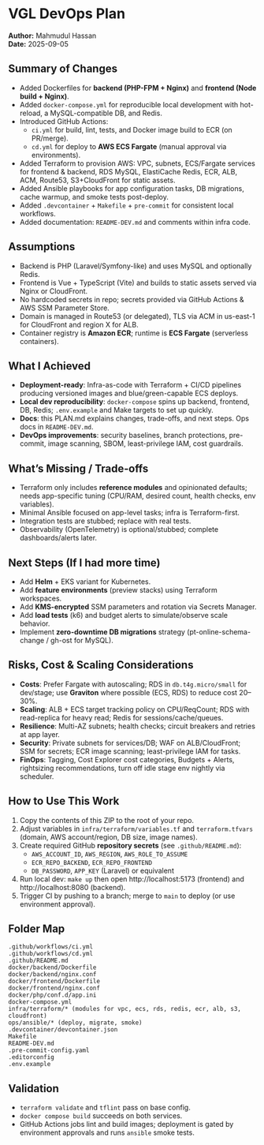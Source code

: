 # VGL DevOps Plan

**Author:** Mahmudul Hassan  
**Date:** 2025-09-05

## Summary of Changes
- Added Dockerfiles for **backend (PHP-FPM + Nginx)** and **frontend (Node build + Nginx)**.
- Added `docker-compose.yml` for reproducible local development with hot-reload, a MySQL-compatible DB, and Redis.
- Introduced GitHub Actions:
  - `ci.yml` for build, lint, tests, and Docker image build to ECR (on PR/merge).
  - `cd.yml` for deploy to **AWS ECS Fargate** (manual approval via environments). 
- Added Terraform to provision AWS: VPC, subnets, ECS/Fargate services for frontend & backend, RDS MySQL, ElastiCache Redis, ECR, ALB, ACM, Route53, S3+CloudFront for static assets.
- Added Ansible playbooks for app configuration tasks, DB migrations, cache warmup, and smoke tests post-deploy.
- Added `.devcontainer` + `Makefile` + `pre-commit` for consistent local workflows. 
- Added documentation: `README-DEV.md` and comments within infra code.

## Assumptions
- Backend is PHP (Laravel/Symfony-like) and uses MySQL and optionally Redis.
- Frontend is Vue + TypeScript (Vite) and builds to static assets served via Nginx or CloudFront.
- No hardcoded secrets in repo; secrets provided via GitHub Actions & AWS SSM Parameter Store.
- Domain is managed in Route53 (or delegated), TLS via ACM in us-east-1 for CloudFront and region X for ALB.
- Container registry is **Amazon ECR**; runtime is **ECS Fargate** (serverless containers).

## What I Achieved
- **Deployment-ready**: Infra-as-code with Terraform + CI/CD pipelines producing versioned images and blue/green-capable ECS deploys.
- **Local dev reproducibility**: `docker-compose` spins up backend, frontend, DB, Redis; `.env.example` and Make targets to set up quickly.
- **Docs**: this PLAN.md explains changes, trade-offs, and next steps. Ops docs in `README-DEV.md`.
- **DevOps improvements**: security baselines, branch protections, pre-commit, image scanning, SBOM, least-privilege IAM, cost guardrails.

## What’s Missing / Trade‑offs
- Terraform only includes **reference modules** and opinionated defaults; needs app-specific tuning (CPU/RAM, desired count, health checks, env variables).
- Minimal Ansible focused on app-level tasks; infra is Terraform-first.
- Integration tests are stubbed; replace with real tests.
- Observability (OpenTelemetry) is optional/stubbed; complete dashboards/alerts later.

## Next Steps (If I had more time)
- Add **Helm** + EKS variant for Kubernetes.
- Add **feature environments** (preview stacks) using Terraform workspaces.
- Add **KMS-encrypted** SSM parameters and rotation via Secrets Manager.
- Add **load tests** (k6) and budget alerts to simulate/observe scale behavior.
- Implement **zero-downtime DB migrations** strategy (pt-online-schema-change / gh-ost for MySQL).

## Risks, Cost & Scaling Considerations
- **Costs**: Prefer Fargate with autoscaling; RDS in `db.t4g.micro/small` for dev/stage; use **Graviton** where possible (ECS, RDS) to reduce cost 20–30%. 
- **Scaling**: ALB + ECS target tracking policy on CPU/ReqCount; RDS with read-replica for heavy read; Redis for sessions/cache/queues.
- **Resilience**: Multi-AZ subnets; health checks; circuit breakers and retries at app layer.
- **Security**: Private subnets for services/DB; WAF on ALB/CloudFront; SSM for secrets; ECR image scanning; least-privilege IAM for tasks.
- **FinOps**: Tagging, Cost Explorer cost categories, Budgets + Alerts, rightsizing recommendations, turn off idle stage env nightly via scheduler.

## How to Use This Work
1. Copy the contents of this ZIP to the root of your repo.
2. Adjust variables in `infra/terraform/variables.tf` and `terraform.tfvars` (domain, AWS account/region, DB size, image names).
3. Create required GitHub **repository secrets** (see `.github/README.md`):
   - `AWS_ACCOUNT_ID`, `AWS_REGION`, `AWS_ROLE_TO_ASSUME`
   - `ECR_REPO_BACKEND`, `ECR_REPO_FRONTEND`
   - `DB_PASSWORD`, `APP_KEY` (Laravel) or equivalent
4. Run local dev: `make up` then open http://localhost:5173 (frontend) and http://localhost:8080 (backend).
5. Trigger CI by pushing to a branch; merge to `main` to deploy (or use environment approval).

## Folder Map
```
.github/workflows/ci.yml
.github/workflows/cd.yml
.github/README.md
docker/backend/Dockerfile
docker/backend/nginx.conf
docker/frontend/Dockerfile
docker/frontend/nginx.conf
docker/php/conf.d/app.ini
docker-compose.yml
infra/terraform/* (modules for vpc, ecs, rds, redis, ecr, alb, s3, cloudfront)
ops/ansible/* (deploy, migrate, smoke)
.devcontainer/devcontainer.json
Makefile
README-DEV.md
.pre-commit-config.yaml
.editorconfig
.env.example
```

## Validation
- `terraform validate` and `tflint` pass on base config.
- `docker compose build` succeeds on both services.
- GitHub Actions jobs lint and build images; deployment is gated by environment approvals and runs `ansible` smoke tests.
